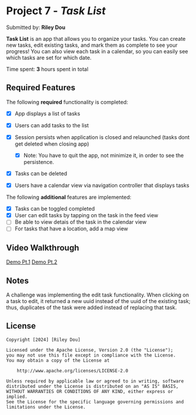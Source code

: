 # Project 7 - *Task List*

Submitted by: **Riley Dou**

**Task List** is an app that allows you to organize your tasks. You can create new tasks, edit existing tasks, and mark them as complete to see your progress! You can also view each task in a calendar, so you can easily see which tasks are set for which date.

Time spent: **3** hours spent in total

## Required Features

The following **required** functionality is completed:

- [x] App displays a list of tasks
- [x] Users can add tasks to the list
- [x] Session persists when application is closed and relaunched (tasks dont get deleted when closing app) 
  - [x] Note: You have to quit the app, not minimize it, in order to see the persistence.
- [x] Tasks can be deleted
- [x] Users have a calendar view via navigation controller that displays tasks    


The following **additional** features are implemented:

- [x] Tasks can be toggled completed
- [x] User can edit tasks by tapping on the task in the feed view
- [ ] Be able to view detais of the task in the calendar view
- [ ] For tasks that have a location, add a map view

## Video Walkthrough

[Demo Pt.1](https://imgur.com/52XH0aj)
[Demo Pt.2](https://imgur.com/DTilFWz)

## Notes

A challenge was implementing the edit task functionality. When clicking on a task to edit, it returned a new uuid instead of the uuid of the existing task; thus, duplicates of the task were added instead of replacing that task.

## License

    Copyright [2024] [Riley Dou]

    Licensed under the Apache License, Version 2.0 (the "License");
    you may not use this file except in compliance with the License.
    You may obtain a copy of the License at

        http://www.apache.org/licenses/LICENSE-2.0

    Unless required by applicable law or agreed to in writing, software
    distributed under the License is distributed on an "AS IS" BASIS,
    WITHOUT WARRANTIES OR CONDITIONS OF ANY KIND, either express or implied.
    See the License for the specific language governing permissions and
    limitations under the License.
